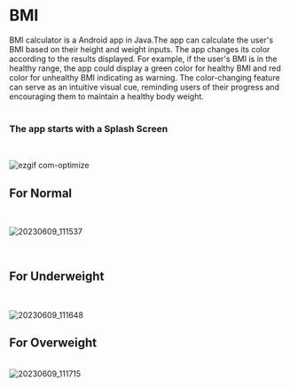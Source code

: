 # BMI

BMI calculator is a Android app in Java.The app can calculate the user's
BMI based on their height and weight inputs. The app changes its color
according to the results displayed. For example, if the user's BMI is in the
healthy range, the app could display a green color for healthy BMI and
red color for unhealthy BMI indicating as warning. The color-changing feature
can serve as an intuitive visual cue, reminding users of their progress
and encouraging them to maintain a healthy body weight.<br>
<br>  

### The app starts with a Splash Screen</br>

<br>

![ezgif com-optimize](https://github.com/skrShailesh/BMI/assets/114929285/4e6e40e7-db42-4eb5-ae02-1a3720d2d4f9)
<br>
## For Normal
<br>

![20230609_111537](https://github.com/skrShailesh/BMI/assets/114929285/368ebec6-f95a-4abf-9070-57bc471a3ed2)

<br>

## For Underweight
<br>

![20230609_111648](https://github.com/skrShailesh/BMI/assets/114929285/265d11e0-7010-4dd2-92b4-c6b99922dab9)</br>

## For Overweight
<br>![20230609_111715](https://github.com/skrShailesh/BMI_Calculater/assets/114929285/6bc52110-caaa-4038-a3dd-7543d546fa46)
</br>




